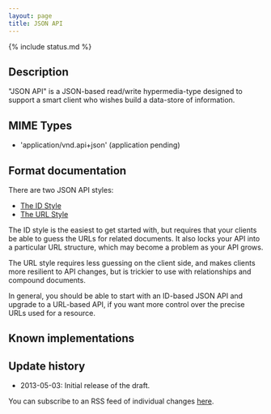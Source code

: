 ```yaml
---
layout: page
title: JSON API
---
```


{% include status.md %}

## Description

"JSON API" is a JSON-based read/write hypermedia-type designed to support
a smart client who wishes build a data-store of information.

## MIME Types

- 'application/vnd.api+json' (application pending)

## Format documentation

There are two JSON API styles:

* [The ID Style](/format#id-based-json-api)
* [The URL Style](/format#url-based-json-api)

The ID style is the easiest to get started with, but requires that your
clients be able to guess the URLs for related documents. It also locks
your API into a particular URL structure, which may become a problem as
your API grows.

The URL style requires less guessing on the client side, and makes
clients more resilient to API changes, but is trickier to use with
relationships and compound documents.

In general, you should be able to start with an ID-based JSON API and
upgrade to a URL-based API, if you want more control over the precise
URLs used for a resource.

## Known implementations


## Update history

- 2013-05-03: Initial release of the draft.

You can subscribe to an RSS feed of individual changes [here](https://github.com/json-api/json-api/commits.atom).

